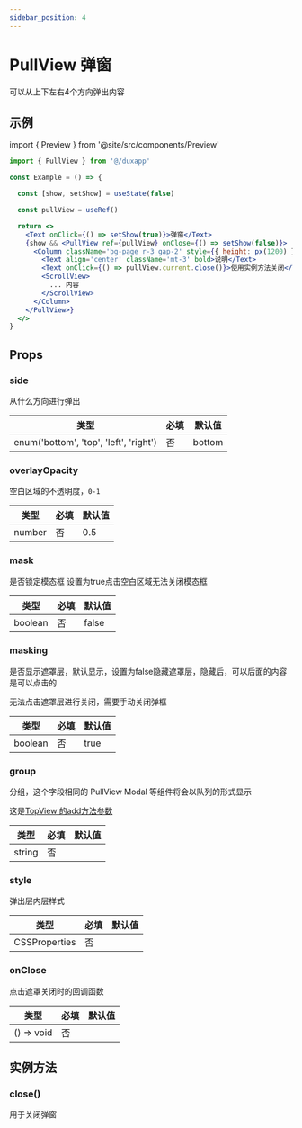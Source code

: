 ```yaml
---
sidebar_position: 4
---
```


# PullView 弹窗

可以从上下左右4个方向弹出内容

## 示例

import { Preview } from '@site/src/components/Preview'

<Preview name='PullView' />

```jsx
import { PullView } from '@/duxapp'

const Example = () => {

  const [show, setShow] = useState(false)

  const pullView = useRef()

  return <>
    <Text onClick={() => setShow(true)}>弹窗</Text>
    {show && <PullView ref={pullView} onClose={() => setShow(false)}>
      <Column className='bg-page r-3 gap-2' style={{ height: px(1200) }}>
        <Text align='center' className='mt-3' bold>说明</Text>
        <Text onClick={() => pullView.current.close()}>使用实例方法关闭</Text>
        <ScrollView>
          ... 内容
        </ScrollView>
      </Column>
    </PullView>}
  </>
}
```

## Props

### side

从什么方向进行弹出

| 类型 | 必填 | 默认值 |
| ---- | -------- | ------- |
| enum('bottom', 'top', 'left', 'right') | 否 | bottom |

### overlayOpacity

空白区域的不透明度，`0-1`

| 类型 | 必填 | 默认值 |
| ---- | -------- | ------- |
| number | 否 | 0.5 |

### mask

是否锁定模态框 设置为true点击空白区域无法关闭模态框

| 类型 | 必填 | 默认值 |
| ---- | -------- | ------- |
| boolean | 否 | false |

### masking

是否显示遮罩层，默认显示，设置为false隐藏遮罩层，隐藏后，可以后面的内容是可以点击的

无法点击遮罩层进行关闭，需要手动关闭弹框

| 类型 | 必填 | 默认值 |
| ---- | -------- | ------- |
| boolean | 否 | true |

### group

分组，这个字段相同的 PullView Modal 等组件将会以队列的形式显示

这是[TopView 的add方法参数](TopView#addel-option)

| 类型 | 必填 | 默认值 |
| ---- | -------- | ------- |
| string | 否 |  |

### style

弹出层内层样式

| 类型 | 必填 | 默认值 |
| ---- | -------- | ------- |
| CSSProperties | 否 |  |

### onClose

点击遮罩关闭时的回调函数

| 类型 | 必填 | 默认值 |
| ---- | -------- | ------- |
| () => void | 否 |  |

## 实例方法

### close()

用于关闭弹窗
